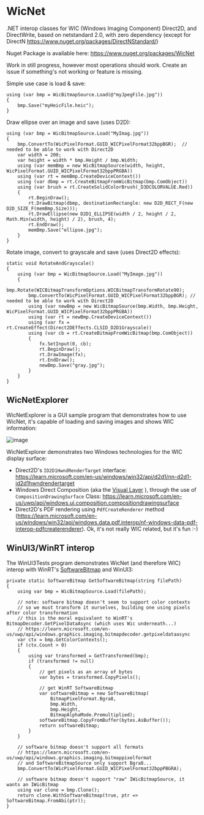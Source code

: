 # WicNet
.NET interop classes for WIC (Windows Imaging Component) Direct2D, and DirectWrite, based on netstandard 2.0, with zero dependency (except for DirectN https://www.nuget.org/packages/DirectNStandard/)

Nuget Package is available here: https://www.nuget.org/packages/WicNet

Work in still progress, however most operations should work. Create an issue if something's not working or feature is missing.

Simple use case is load & save:

    using (var bmp = WicBitmapSource.Load(@"myJpegFile.jpg"))
    {
        bmp.Save("myHeicFile.heic");
    }

Draw ellipse over an image and save (uses D2D):

    using (var bmp = WicBitmapSource.Load("MyImag.jpg"))
    {
        bmp.ConvertTo(WicPixelFormat.GUID_WICPixelFormat32bppBGR);  // needed to be able to work with Direct2D
        var width = 200;
        var height = width * bmp.Height / bmp.Width;
        using (var memBmp = new WicBitmapSource(width, height, WicPixelFormat.GUID_WICPixelFormat32bppPRGBA))
        using (var rt = memBmp.CreateDeviceContext())
        using (var dbmp = rt.CreateBitmapFromWicBitmap(bmp.ComObject))
        using (var brush = rt.CreateSolidColorBrush(_D3DCOLORVALUE.Red))
        {
            rt.BeginDraw();
            rt.DrawBitmap(dbmp, destinationRectangle: new D2D_RECT_F(new D2D_SIZE_F(memBmp.Size)));
            rt.DrawEllipse(new D2D1_ELLIPSE(width / 2, height / 2, Math.Min(width, height) / 2), brush, 4);
            rt.EndDraw();
            memBmp.Save("ellipse.jpg");
        }
    }

Rotate image, convert to grayscale and save (uses Direct2D effects):

    static void RotateAndGrayscale()
    {
        using (var bmp = WicBitmapSource.Load("MyImage.jpg"))
        {
            bmp.Rotate(WICBitmapTransformOptions.WICBitmapTransformRotate90);
            bmp.ConvertTo(WicPixelFormat.GUID_WICPixelFormat32bppBGR); // needed to be able to work with Direct2D
            using (var newBmp = new WicBitmapSource(bmp.Width, bmp.Height, WicPixelFormat.GUID_WICPixelFormat32bppPRGBA))
            using (var rt = newBmp.CreateDeviceContext())
            using (var fx = rt.CreateEffect(Direct2DEffects.CLSID_D2D1Grayscale))
            using (var cb = rt.CreateBitmapFromWicBitmap(bmp.ComObject))
            {
                fx.SetInput(0, cb);
                rt.BeginDraw();
                rt.DrawImage(fx);
                rt.EndDraw();
                newBmp.Save("gray.jpg");
            }
        }
    }
    
## WicNetExplorer
WicNetExplorer is a GUI sample program that demonstrates how to use WicNet, it's capable of loading and saving images and shows WIC information:

![image](https://github.com/smourier/WicNet/assets/5328574/af1795f4-3627-4193-a849-3e2c50f87aac)

WicNetExplorer demonstrates two Windows technologies for the WIC display surface:

* Direct2D's `ID2D1HwndRenderTarget` interface: https://learn.microsoft.com/en-us/windows/win32/api/d2d1/nn-d2d1-id2d1hwndrendertarget
* Windows Direct Composition (aka the [Visual Layer](https://learn.microsoft.com/en-us/windows/uwp/composition/visual-layer) ), through the use of `CompositionDrawingSurface` Class: https://learn.microsoft.com/en-us/uwp/api/windows.ui.composition.compositiondrawingsurface
* Direct2D's PDF rendering using `PdfCreateRenderer` method (https://learn.microsoft.com/en-us/windows/win32/api/windows.data.pdf.interop/nf-windows-data-pdf-interop-pdfcreaterenderer). Ok, it's not really WIC related, but it's fun :-)

## WinUI3/WinRT interop
The WinUI3Tests program demonstrates WicNet (and therefore WIC) interop with WinRT's [SoftwareBitmap](https://learn.microsoft.com/en-us/uwp/api/windows.graphics.imaging.softwarebitmap) and WinUI3:

    private static SoftwareBitmap GetSoftwareBitmap(string filePath)
    {
        using var bmp = WicBitmapSource.Load(filePath);

        // note: software bitmap doesn't seem to support color contexts
        // so we must transform it ourselves, building one using pixels after color transformation
        // this is the moral equivalent to WinRT's BitmapDecoder.GetPixelDataAsync (which uses Wic underneath...)
        // https://learn.microsoft.com/en-us/uwp/api/windows.graphics.imaging.bitmapdecoder.getpixeldataasync
        var ctx = bmp.GetColorContexts();
        if (ctx.Count > 0)
        {
            using var transformed = GetTransformed(bmp);
            if (transformed != null)
            {
                // get pixels as an array of bytes
                var bytes = transformed.CopyPixels();

                // get WinRT SoftwareBitmap
                var softwareBitmap = new SoftwareBitmap(
                    BitmapPixelFormat.Bgra8,
                    bmp.Width,
                    bmp.Height,
                    BitmapAlphaMode.Premultiplied);
                softwareBitmap.CopyFromBuffer(bytes.AsBuffer());
                return softwareBitmap;
            }
        }

        // software bitmap doesn't support all formats
        // https://learn.microsoft.com/en-us/uwp/api/windows.graphics.imaging.bitmappixelformat
        // and SoftwareBitmapSource only support Bgra8...
        bmp.ConvertTo(WicPixelFormat.GUID_WICPixelFormat32bppPBGRA);

        // software bitmap doesn't support "raw" IWicBitmapSource, it wants an IWicBitmap
        using var clone = bmp.Clone();
        return clone.WithSoftwareBitmap(true, ptr => SoftwareBitmap.FromAbi(ptr));
    }

